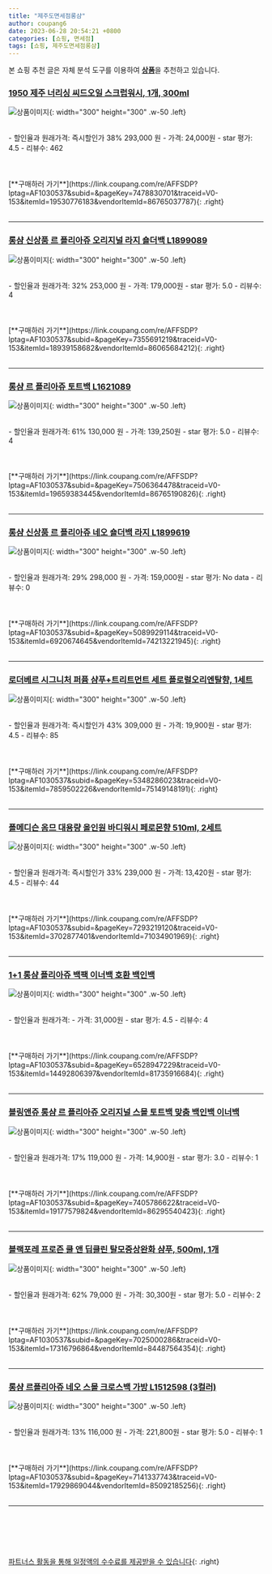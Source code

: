 ```yaml
---
title: "제주도면세점롱샴"
author: coupang6
date: 2023-06-28 20:54:21 +0800
categories: [쇼핑, 면세점]
tags: [쇼핑, 제주도면세점롱샴]
---
```


본 쇼핑 추천 글은 자체 분석 도구를 이용하여 [**상품**](https://link.coupang.com/a/bao1ui)을 추천하고 있습니다.

### [1950 제주 너리싱 씨드오일 스크럽워시, 1개, 300ml](https://link.coupang.com/re/AFFSDP?lptag=AF1030537&subid=&pageKey=7478830701&traceid=V0-153&itemId=19530776183&vendorItemId=86765037787)

![상품이미지](https://thumbnail6.coupangcdn.com/thumbnails/remote/230x230ex/image/vendor_inventory/5050/b5585dcc70c4166c97b4785b4916713fab0f2c73ffd6af8f2acc59221b5f.jpg){: width="300" height="300" .w-50 .left}


<br>
- 할인율과 원래가격: 즉시할인가 38%  293,000   원
- 가격: 24,000원
- star 평가: 4.5
- 리뷰수: 462
<br>
<br>
<br>
<br>
[**구매하러 가기**](https://link.coupang.com/re/AFFSDP?lptag=AF1030537&subid=&pageKey=7478830701&traceid=V0-153&itemId=19530776183&vendorItemId=86765037787){: .right}
<br>
<br>

---

### [롱샴 신상품 르 플리아쥬 오리지널 라지 숄더백 L1899089](https://link.coupang.com/re/AFFSDP?lptag=AF1030537&subid=&pageKey=7355691219&traceid=V0-153&itemId=18939158682&vendorItemId=86065684212)

![상품이미지](https://thumbnail10.coupangcdn.com/thumbnails/remote/230x230ex/image/vendor_inventory/82a1/544a99dc14ea0a6572dec4fa2477470bd9ed3b84a4d043ef66406a89bcb0.jpg){: width="300" height="300" .w-50 .left}


<br>
- 할인율과 원래가격: 32%  253,000   원
- 가격: 179,000원
- star 평가: 5.0
- 리뷰수: 4
<br>
<br>
<br>
<br>
[**구매하러 가기**](https://link.coupang.com/re/AFFSDP?lptag=AF1030537&subid=&pageKey=7355691219&traceid=V0-153&itemId=18939158682&vendorItemId=86065684212){: .right}
<br>
<br>

---

### [롱샴 르 플리아쥬 토트백 L1621089](https://link.coupang.com/re/AFFSDP?lptag=AF1030537&subid=&pageKey=7506364478&traceid=V0-153&itemId=19659383445&vendorItemId=86765190826)

![상품이미지](https://thumbnail6.coupangcdn.com/thumbnails/remote/230x230ex/image/vendor_inventory/b297/b8f43f31728490bf33b8f20f5688912ebbc1082834fb6863c9eac40355ed.jpg){: width="300" height="300" .w-50 .left}


<br>
- 할인율과 원래가격: 61%  130,000   원
- 가격: 139,250원
- star 평가: 5.0
- 리뷰수: 4
<br>
<br>
<br>
<br>
[**구매하러 가기**](https://link.coupang.com/re/AFFSDP?lptag=AF1030537&subid=&pageKey=7506364478&traceid=V0-153&itemId=19659383445&vendorItemId=86765190826){: .right}
<br>
<br>

---

### [롱샴 신상품 르 플리아쥬 네오 숄더백 라지 L1899619](https://link.coupang.com/re/AFFSDP?lptag=AF1030537&subid=&pageKey=5089929114&traceid=V0-153&itemId=6920674645&vendorItemId=74213221945)

![상품이미지](https://thumbnail9.coupangcdn.com/thumbnails/remote/230x230ex/image/vendor_inventory/3290/203581f370856f477b20491ced6fab265371e4acdb34d96b220ec4d46d46.jpg){: width="300" height="300" .w-50 .left}


<br>
- 할인율과 원래가격: 29%  298,000   원
- 가격: 159,000원
- star 평가: No data
- 리뷰수: 0
<br>
<br>
<br>
<br>
[**구매하러 가기**](https://link.coupang.com/re/AFFSDP?lptag=AF1030537&subid=&pageKey=5089929114&traceid=V0-153&itemId=6920674645&vendorItemId=74213221945){: .right}
<br>
<br>

---

### [로더베르 시그니처 퍼퓸 샴푸+트리트먼트 세트 플로럴오리엔탈향, 1세트](https://link.coupang.com/re/AFFSDP?lptag=AF1030537&subid=&pageKey=5348286023&traceid=V0-153&itemId=7859502226&vendorItemId=75149148191)

![상품이미지](https://thumbnail9.coupangcdn.com/thumbnails/remote/230x230ex/image/vendor_inventory/2cd8/b3cf17d81a08b25b22faa6328a46f8dd19d60808e69403760842e6237383.jpg){: width="300" height="300" .w-50 .left}


<br>
- 할인율과 원래가격: 즉시할인가 43%  309,000   원
- 가격: 19,900원
- star 평가: 4.5
- 리뷰수: 85
<br>
<br>
<br>
<br>
[**구매하러 가기**](https://link.coupang.com/re/AFFSDP?lptag=AF1030537&subid=&pageKey=5348286023&traceid=V0-153&itemId=7859502226&vendorItemId=75149148191){: .right}
<br>
<br>

---

### [폴메디슨 옴므 대용량 올인원 바디워시 페로몬향 510ml, 2세트](https://link.coupang.com/re/AFFSDP?lptag=AF1030537&subid=&pageKey=7293219120&traceid=V0-153&itemId=3702877401&vendorItemId=71034901969)

![상품이미지](https://thumbnail7.coupangcdn.com/thumbnails/remote/230x230ex/image/retail/images/4357565697431207-ee0c6886-a08a-4ac0-9568-179b2323a087.jpg){: width="300" height="300" .w-50 .left}


<br>
- 할인율과 원래가격: 즉시할인가 33%  239,000   원
- 가격: 13,420원
- star 평가: 4.5
- 리뷰수: 44
<br>
<br>
<br>
<br>
[**구매하러 가기**](https://link.coupang.com/re/AFFSDP?lptag=AF1030537&subid=&pageKey=7293219120&traceid=V0-153&itemId=3702877401&vendorItemId=71034901969){: .right}
<br>
<br>

---

### [1+1 롱샴 플리아쥬 백팩 이너백 호환 백인백](https://link.coupang.com/re/AFFSDP?lptag=AF1030537&subid=&pageKey=6528947229&traceid=V0-153&itemId=14492806397&vendorItemId=81735916684)

![상품이미지](https://thumbnail10.coupangcdn.com/thumbnails/remote/230x230ex/image/vendor_inventory/6be0/212a17934072856b02fb41c0dd7b71e66469345cc453a39973cff6440519.jpg){: width="300" height="300" .w-50 .left}


<br>
- 할인율과 원래가격: 
- 가격: 31,000원
- star 평가: 4.5
- 리뷰수: 4
<br>
<br>
<br>
<br>
[**구매하러 가기**](https://link.coupang.com/re/AFFSDP?lptag=AF1030537&subid=&pageKey=6528947229&traceid=V0-153&itemId=14492806397&vendorItemId=81735916684){: .right}
<br>
<br>

---

### [블링앤쥬 롱샴 르 플리아쥬 오리지널 스몰 토트백 맞춤 백인백 이너백](https://link.coupang.com/re/AFFSDP?lptag=AF1030537&subid=&pageKey=7405786622&traceid=V0-153&itemId=19177579824&vendorItemId=86295540423)

![상품이미지](https://thumbnail9.coupangcdn.com/thumbnails/remote/230x230ex/image/vendor_inventory/bcb5/f16b75b9fe2206947f2a98967276a1371e4458dc74887f0e7710e8361701.jpg){: width="300" height="300" .w-50 .left}


<br>
- 할인율과 원래가격: 17%  119,000   원
- 가격: 14,900원
- star 평가: 3.0
- 리뷰수: 1
<br>
<br>
<br>
<br>
[**구매하러 가기**](https://link.coupang.com/re/AFFSDP?lptag=AF1030537&subid=&pageKey=7405786622&traceid=V0-153&itemId=19177579824&vendorItemId=86295540423){: .right}
<br>
<br>

---

### [블랙포레 프로즌 쿨 앤 딥클린 탈모증상완화 샴푸, 500ml, 1개](https://link.coupang.com/re/AFFSDP?lptag=AF1030537&subid=&pageKey=7025000286&traceid=V0-153&itemId=17316796864&vendorItemId=84487564354)

![상품이미지](https://thumbnail8.coupangcdn.com/thumbnails/remote/230x230ex/image/retail/images/8342634021747196-aa7e8c03-cedc-4ead-a01a-00aac65fb095.jfif){: width="300" height="300" .w-50 .left}


<br>
- 할인율과 원래가격: 62%  79,000   원
- 가격: 30,300원
- star 평가: 5.0
- 리뷰수: 2
<br>
<br>
<br>
<br>
[**구매하러 가기**](https://link.coupang.com/re/AFFSDP?lptag=AF1030537&subid=&pageKey=7025000286&traceid=V0-153&itemId=17316796864&vendorItemId=84487564354){: .right}
<br>
<br>

---

### [롱샴 르플리아쥬 네오 스몰 크로스백 가방 L1512598 (3컬러)](https://link.coupang.com/re/AFFSDP?lptag=AF1030537&subid=&pageKey=7141337743&traceid=V0-153&itemId=17929869044&vendorItemId=85092185256)

![상품이미지](https://thumbnail10.coupangcdn.com/thumbnails/remote/230x230ex/image/vendor_inventory/8751/6a13d2f0b340c23608508cb5c187fcefc5c644f6bb0e8abef6b642d83ce9.jpg){: width="300" height="300" .w-50 .left}


<br>
- 할인율과 원래가격: 13%  116,000   원
- 가격: 221,800원
- star 평가: 5.0
- 리뷰수: 1
<br>
<br>
<br>
<br>
[**구매하러 가기**](https://link.coupang.com/re/AFFSDP?lptag=AF1030537&subid=&pageKey=7141337743&traceid=V0-153&itemId=17929869044&vendorItemId=85092185256){: .right}
<br>
<br>

---
<br><br><br><br><br> [파트너스 활동을 통해 일정액의 수수료를 제공받을 수 있습니다](https://link.coupang.com/a/bao1ui){: .right}